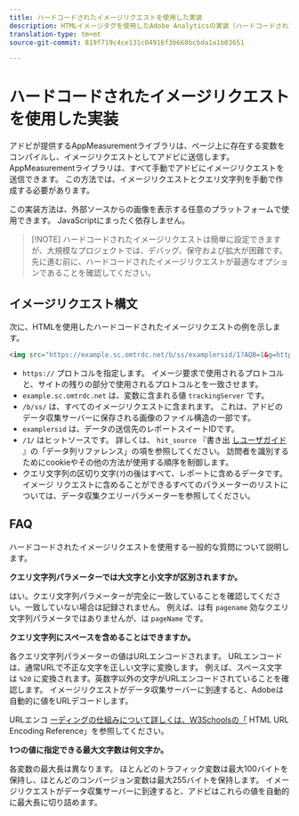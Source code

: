 ```yaml
---
title: ハードコードされたイメージリクエストを使用した実装
description: HTMLイメージタグを使用したAdobe Analyticsの実装（ハードコードされたイメージリクエスト）
translation-type: tm+mt
source-git-commit: 819f719c4ce131c04916f3b668bcbda1a1b03651

---
```



# ハードコードされたイメージリクエストを使用した実装

アドビが提供するAppMeasurementライブラリは、ページ上に存在する変数をコンパイルし、イメージリクエストとしてアドビに送信します。 AppMeasurementライブラリは、すべて手動でアドビにイメージリクエストを送信できます。 この方法では、イメージリクエストとクエリ文字列を手動で作成する必要があります。

この実装方法は、外部ソースからの画像を表示する任意のプラットフォームで使用できます。 JavaScriptにまったく依存しません。

> [!NOTE] ハードコードされたイメージリクエストは簡単に設定できますが、大規模なプロジェクトでは、デバッグ、保守および拡大が困難です。 先に進む前に、ハードコードされたイメージリクエストが最適なオプションであることを確認してください。

## イメージリクエスト構文

次に、HTMLを使用したハードコードされたイメージリクエストの例を示します。

```html
<img src="https://example.sc.omtrdc.net/b/ss/examplersid/1?AQB=1&g=http%3A%2F%2Fexample.com&pageName=Example%20hardcoded%20hit&v1=Example%20value&AQE=1"/>
```

* `https://` プロトコルを指定します。 イメージ要求で使用されるプロトコルと、サイトの残りの部分で使用されるプロトコルとを一致させます。
* `example.sc.omtrdc.net` は、変数に含まれる値 `trackingServer` です。
* `/b/ss/` は、すべてのイメージリクエストに含まれます。 これは、アドビのデータ収集サーバーに保存される画像のファイル構造の一部です。
* `examplersid` は、データの送信先のレポートスイートIDです。
* `/1/` はヒットソースです。 詳しくは、 `hit_source` 『書き出 [しユーザガイド](../../export/analytics-data-feed/c-df-contents/datafeeds-reference.md) 』の「データ列リファレンス」の項を参照してください。 訪問者を識別するためにcookieやその他の方法が使用する順序を制御します。
* クエリ文字列の区切り文字(`?`)の後はすべて、レポートに含めるデータです。 イメージ [](../validate/query-parameters.md) リクエストに含めることができるすべてのパラメーターのリストについては、データ収集クエリーパラメーターを参照してください。

## FAQ

ハードコードされたイメージリクエストを使用する一般的な質問について説明します。

**クエリ文字列パラメーターでは大文字と小文字が区別されますか。**

はい。クエリ文字列パラメーターが完全に一致していることを確認してください。一致していない場合は記録されません。 例えば、は有 `pagename` 効なクエリ文字列パラメータではありませんが、は `pageName` です。

**クエリ文字列にスペースを含めることはできますか。**

各クエリ文字列パラメーターの値はURLエンコードされます。 URLエンコードは、通常URLで不正な文字を正しい文字に変換します。 例えば、スペース文字は `%20` に変換されます。英数字以外の文字がURLエンコードされていることを確認します。 イメージリクエストがデータ収集サーバーに到達すると、Adobeは自動的に値をURLデコードします。

URLエンコ [ーディングの仕組みについて詳しくは、W3Schoolsの「](https://www.w3schools.com/tags/ref_urlencode.asp) HTML URL Encoding Reference」を参照してください。

**1つの値に指定できる最大文字数は何文字か。**

各変数の最大長は異なります。 ほとんどのトラフィック変数は最大100バイトを保持し、ほとんどのコンバージョン変数は最大255バイトを保持します。 イメージリクエストがデータ収集サーバーに到達すると、アドビはこれらの値を自動的に最大長に切り詰めます。
